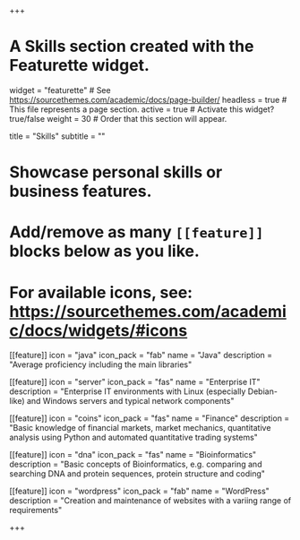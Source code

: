 +++
# A Skills section created with the Featurette widget.
widget = "featurette"  # See https://sourcethemes.com/academic/docs/page-builder/
headless = true  # This file represents a page section.
active = true  # Activate this widget? true/false
weight = 30  # Order that this section will appear.

title = "Skills"
subtitle = ""

# Showcase personal skills or business features.
# 
# Add/remove as many `[[feature]]` blocks below as you like.
# 
# For available icons, see: https://sourcethemes.com/academic/docs/widgets/#icons

[[feature]]
  icon = "java"
  icon_pack = "fab"
  name = "Java"
  description = "Average proficiency including the main libraries"
  
[[feature]]
  icon = "server"
  icon_pack = "fas"
  name = "Enterprise IT"
  description = "Enterprise IT environments with Linux (especially Debian-like) and Windows servers and typical network components"  
  
[[feature]]
  icon = "coins"
  icon_pack = "fas"
  name = "Finance"
  description = "Basic knowledge of financial markets, market mechanics, quantitative analysis using Python and automated quantitative trading systems"

[[feature]]
  icon = "dna"
  icon_pack = "fas"
  name = "Bioinformatics"
  description = "Basic concepts of Bioinformatics, e.g. comparing and searching DNA and protein sequences, protein structure and coding"

[[feature]]
  icon = "wordpress"
  icon_pack = "fab"
  name = "WordPress"
  description = "Creation and maintenance of websites with a variing range of requirements"

+++
